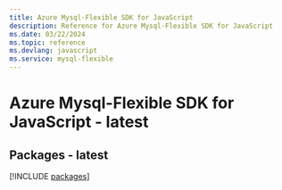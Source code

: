 ```yaml
---
title: Azure Mysql-Flexible SDK for JavaScript
description: Reference for Azure Mysql-Flexible SDK for JavaScript
ms.date: 03/22/2024
ms.topic: reference
ms.devlang: javascript
ms.service: mysql-flexible
---
```

# Azure Mysql-Flexible SDK for JavaScript - latest
## Packages - latest
[!INCLUDE [packages](mysql-flexible-index.md)]
